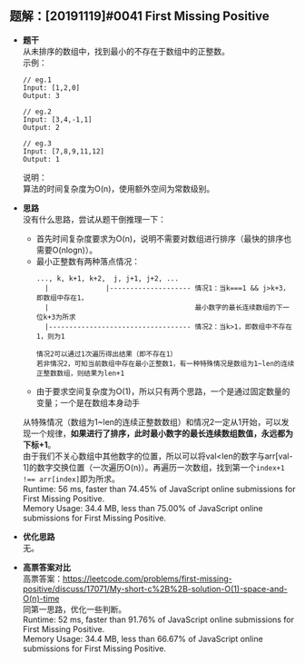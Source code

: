 ## 题解：[20191119]#0041 First Missing Positive
- **题干**   
从未排序的数组中，找到最小的不存在于数组中的正整数。   
  示例：   
  ```
  // eg.1
  Input: [1,2,0]
  Output: 3

  // eg.2
  Input: [3,4,-1,1]
  Output: 2

  // eg.3
  Input: [7,8,9,11,12]
  Output: 1
  ```
  说明：   
  算法的时间复杂度为O(n)，使用额外空间为常数级别。   
- **思路**   
没有什么思路，尝试从题干倒推理一下：      
  - 首先时间复杂度要求为O(n)，说明不需要对数组进行排序（最快的排序也需要O(nlogn)）。   
  - 最小正整数有两种落点情况：      
    ```
    ..., k, k+1, k+2,  j, j+1, j+2, ...
      |              |-------------------- 情况1：当k===1 && j>k+3，即数组中存在1，
      |                                    最小数字的最长连续数组的下一位k+3为所求
      |----------------------------------- 情况2：当k>1，即数组中不存在1，则为1

    情况2可以通过1次遍历得出结果（即不存在1）   
    若非情况2，可知当前数组中存在最小正整数1，有一种特殊情况是数组为1~len的连续正整数数组，则结果为len+1
    ```
  - 由于要求空间复杂度为O(1)，所以只有两个思路，一个是通过固定数量的变量；一个是在数组本身动手   

  从特殊情况（数组为1~len的连续正整数数组）和情况2一定从1开始，可以发现一个规律，**如果进行了排序，此时最小数字的最长连续数组数值，永远都为下标+1**。   
  由于我们不关心数组中其他数字的位置，所以可以将val\<len的数字与arr[val-1]的数字交换位置（一次遍历O(n)）。再遍历一次数组，找到第一个`index+1 !== arr[index]`即为所求。   
  Runtime: 56 ms, faster than 74.45% of JavaScript online submissions for First Missing Positive.   
  Memory Usage: 34.4 MB, less than 75.00% of JavaScript online submissions for First Missing Positive.    
- **优化思路**   
无。   

- **高票答案对比**   
高票答案：https://leetcode.com/problems/first-missing-positive/discuss/17071/My-short-c%2B%2B-solution-O(1)-space-and-O(n)-time   
同第一思路，优化一些判断。     
  Runtime: 52 ms, faster than 91.76% of JavaScript online submissions for First Missing Positive.  
  Memory Usage: 34.4 MB, less than 66.67% of JavaScript online submissions for First Missing Positive.  